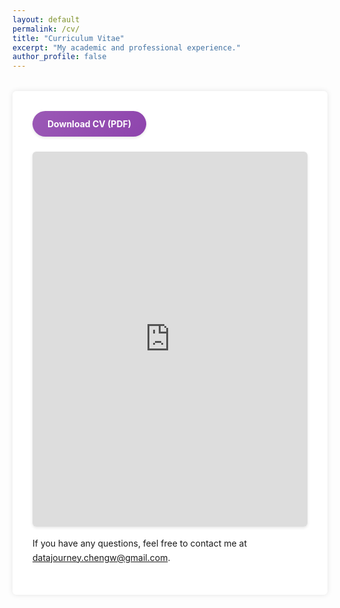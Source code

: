 ```yaml
---
layout: default
permalink: /cv/
title: "Curriculum Vitae"
excerpt: "My academic and professional experience."
author_profile: false
---
```


<style>
/* Container for the CV content */
.cv-container {
  max-width: 900px;
  margin: 2rem auto;
  background: #fff;
  padding: 2rem;
  border-radius: 6px;
  box-shadow: 0 0 8px rgba(0,0,0,0.1);
}

.cv-container h1 {
  margin-top: 0;
  margin-bottom: 1rem;
  font-size: 1.8rem;
  text-align: left;
}

/* Minimal text styling */
.cv-container p {
  line-height: 1.6;
  margin-bottom: 1rem;
}

/* Download button wrapper (above the preview) */
.cv-download-wrapper {
  text-align: left;
  margin-bottom: 1.5rem;
}

/* A fun, purple pill-shaped button */
.cv-download-btn {
  display: inline-block;
  padding: 12px 24px;
  background: linear-gradient(135deg, #9b59b6, #8e44ad);
  color: #fff;
  text-decoration: none;
  font-weight: bold;
  border: none;
  border-radius: 30px;            /* Pill shape */
  box-shadow: 0 2px 4px rgba(0,0,0,0.1);
  transition: transform 0.2s, box-shadow 0.2s;
}

/* Hover effect for the button */
.cv-download-btn:hover {
  transform: scale(1.05);
  box-shadow: 0 4px 8px rgba(0,0,0,0.15);
}

/* Iframe wrapper for online preview */
.iframe-wrapper {
  margin: 1rem 0;
  overflow: hidden;
  border-radius: 6px;
  box-shadow: 0 2px 4px rgba(0,0,0,0.1);
}
</style>

<div class="cv-container">

  <!-- Download Button (above the preview) -->
  <div class="cv-download-wrapper">
    <a
      href="/assets/resumes%20v_final.pdf" 
      download="Chengwu_CV.pdf" 
      class="cv-download-btn">
      Download CV (PDF)
    </a>
  </div>

  <!-- Online PDF Preview -->
  <div class="iframe-wrapper">
    <iframe
      src="https://drive.google.com/file/d/1h2T5wiRbZVjhjnDVjj_3m5KJigL6psA2/preview"
      width="100%"
      height="600px"
      frameborder="0">
    </iframe>
  </div>

  <p>
    If you have any questions, feel free to contact me at
    <a href="mailto:datajourney.chengw@gmail.com">datajourney.chengw@gmail.com</a>.
  </p>
</div>
